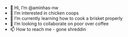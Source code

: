 - 👋 Hi, I’m @aminhas-nw
- 👀 I’m interested in chicken coops
- 🌱 I’m currently learning how to cook a brisket properly 
- 💞️ I’m looking to collaborate on poor over coffee
- 📫 How to reach me - gone shreddin

<!---
aminhas-nw/aminhas-nw is a ✨ special ✨ repository because its `README.md` (this file) appears on your GitHub profile.
You can click the Preview link to take a look at your changes.
--->
